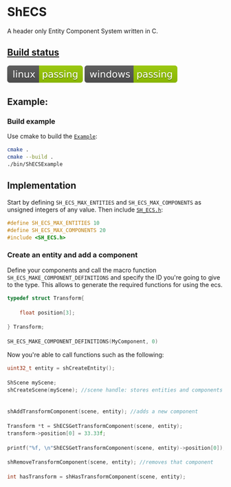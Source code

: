 # ShECS

A header only Entity Component System written in C. 

## [Build status](https://github.com/MrSinho/PlyImporter/.ShCI)

[![linux_badge](.ShCI/linux-status.svg)](https://github.com/MrSinho/PlyImporter/.ShCI/linux-log.md)
[![windows_badge](.ShCI/windows-status.svg)](https://github.com/MrSinho/PlyImporter/.ShCI/windows-log.md)

## Example:

### Build example

Use cmake to build the [`Example`](https://github.com/MrSinho/ShECS/tree/main/Example/src/Example.c):

```bash
cmake . 
cmake --build .
./bin/ShECSExample
```

## Implementation

Start by defining `SH_ECS_MAX_ENTITIES` and `SH_ECS_MAX_COMPONENTS` as unsigned integers of any value. Then include [`SH_ECS.h`](https://github.com/MrSinho/ShECS/tree/main/ShECS/include/ShECS.h):

```c
#define SH_ECS_MAX_ENTITIES 10
#define SH_ECS_MAX_COMPONENTS 20
#include <SH_ECS.h>
``` 

### Create an entity and add a component

Define your components and call the macro function `SH_ECS_MAKE_COMPONENT_DEFINITIONS` and specify the ID you're going to give to the type. This allows to generate the required functions for using the ecs. 

```c
typedef struct Transform{
	
	float position[3];

} Transform;

SH_ECS_MAKE_COMPONENT_DEFINITIONS(MyComponent, 0)
```

Now you're able to call functions such as the following:

```c
uint32_t entity = shCreateEntity();

ShScene myScene;
shCreateScene(myScene); //scene handle: stores entities and components


shAddTransformComponent(scene, entity); //adds a new component

Transform *t = ShECSGetTransformComponent(scene, entity);
transform->position[0] = 33.33f;

printf("%f, \n"ShECSGetTransformComponent(scene, entity)->position[0]);

shRemoveTransformComponent(scene, entity); //removes that component

int hasTransform = shHasTransformComponent(scene, entity);
```
